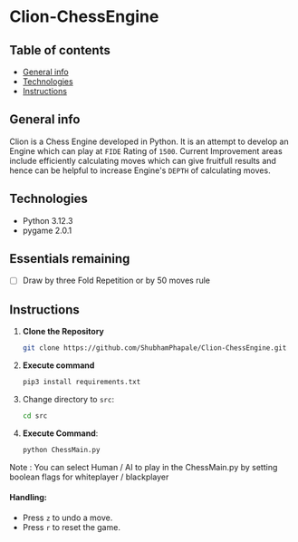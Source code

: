 # Clion-ChessEngine

## Table of contents
* [General info](#general-info)
* [Technologies](#technologies)
* [Instructions](#instructions)


## General info
Clion is a Chess Engine developed in Python. It is an attempt to develop an Engine which can play at `FIDE` Rating of `1500`. Current Improvement areas include efficiently calculating moves which can give fruitfull results and hence can be helpful to increase Engine's `DEPTH` of calculating moves.

## Technologies
* Python 3.12.3
* pygame 2.0.1

## Essentials remaining
- [ ] Draw by three Fold Repetition or by 50 moves rule

## Instructions
1. **Clone the Repository**
   ```bash
   git clone https://github.com/ShubhamPhapale/Clion-ChessEngine.git
   ```
2. **Execute command** 
   ```bash
   pip3 install requirements.txt
   ```
3. Change directory to `src`:
   ```bash
   cd src
   ```
3. **Execute Command**:
   ```bash
   python ChessMain.py
   ```
Note : You can select Human / AI to play in the ChessMain.py by setting boolean flags for whiteplayer / blackplayer

#### Handling:
* Press `z` to undo a move.
* Press `r` to reset the game.
